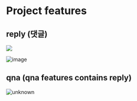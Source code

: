 # Project features

## reply (댓글)
<p>
  <a href="https://velog.io/@wkahd01/%EB%8C%80%EB%8C%93%EA%B8%80-%EA%B8%B0%EB%8A%A5-%EB%A7%8C%EB%93%A4%EA%B8%B0-2-React">
  <img src="https://img.shields.io/badge/Velog-20c997?style=flat-square&logo=Vimeo&logoColor=white"/>
  </a>
<p/>

![image](https://user-images.githubusercontent.com/54261116/136159707-49817002-6301-48ad-b8d8-92a9064e0a38.png)

## qna (qna features contains reply)
![unknown](https://user-images.githubusercontent.com/54261116/136159821-301f18e9-00cb-4987-9bec-736a0c46af82.png)

